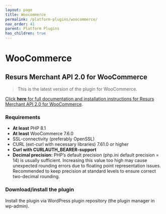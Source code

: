 ```yaml
---
layout: page
title: Woocommerce
permalink: /platform-plugins/woocommerce/
nav_order: 41
parent: Platform Plugins
has_children: true
---
```


# WooCommerce

## Resurs Merchant API 2.0 for WooCommerce

> This is the latest version of the plugin for WooCommerce.

[Click **here** for full documentation and installation instructions for Resurs Merchant API 2.0 for WooCommerce](resurs-merchant-api-for-woocommerce.md).

### Requirements

- **At least** PHP 8.1
- **At least** WooCommerce 7.6.0
- SSL-connectivity (preferably OpenSSL)
- CURL (ext-curl with necessary libraries) 7.61.0 or higher
- **Curl with CURLAUTH_BEARER-support**
- **Decimal precision:** PHP’s default precision (php.ini default precision = 14) is usually sufficient. Increasing this
  value too high may cause unexpected rounding errors due to floating point representation issues. Recommended to keep
  precision at standard levels to ensure correct two-decimal rounding.

### Download/install the plugin

Install the plugin via WordPress plugin repository (the plugin manager
in wp-admin).
